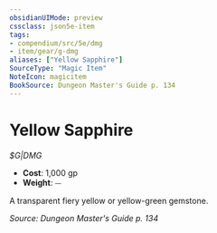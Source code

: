 ```yaml
---
obsidianUIMode: preview
cssclass: json5e-item
tags:
- compendium/src/5e/dmg
- item/gear/g-dmg
aliases: ["Yellow Sapphire"]
SourceType: "Magic Item"
NoteIcon: magicitem
BookSource: Dungeon Master's Guide p. 134
---
```

# Yellow Sapphire
*$G|DMG*  

- **Cost**: 1,000 gp
- **Weight**: ⏤

A transparent fiery yellow or yellow-green gemstone.

*Source: Dungeon Master's Guide p. 134*